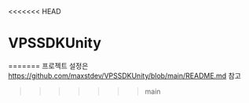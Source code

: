 <<<<<<< HEAD
# VPSSDKUnity
=======
프로젝트 설정은 https://github.com/maxstdev/VPSSDKUnity/blob/main/README.md 참고
>>>>>>> main
